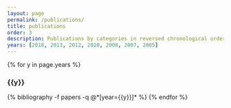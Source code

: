 ```yaml
---
layout: page
permalink: /publications/
title: publications
order: 3
description: Publications by categories in reversed chronological order.
years: [2018, 2013, 2012, 2010, 2008, 2007, 2005]
---
```


{% for y in page.years %}
  <h3 class="year">{{y}}</h3>
  {% bibliography -f papers -q @*[year={{y}}]* %}
{% endfor %}
